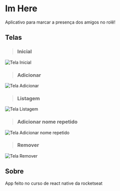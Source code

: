 # Im Here

Aplicativo para marcar a presença dos amigos no rolê!

## Telas

> ### Inicial
![Tela Inicial](https://github.com/bvaledev/react-native-imhere/blob/main/docs/1.PNG?raw=true)

> ### Adicionar
![Tela Adicionar](https://github.com/bvaledev/react-native-imhere/blob/main/docs/2.PNG?raw=true)

> ### Listagem
![Tela Listagem](https://github.com/bvaledev/react-native-imhere/blob/main/docs/3.PNG?raw=true)

> ### Adicionar nome repetido
![Tela Adicionar nome repetido](https://github.com/bvaledev/react-native-imhere/blob/main/docs/4.PNG?raw=true)

> ### Remover
![Tela Remover](https://github.com/bvaledev/react-native-imhere/blob/main/docs/5.PNG?raw=true)

## Sobre

App feito no curso de react native da rocketseat
